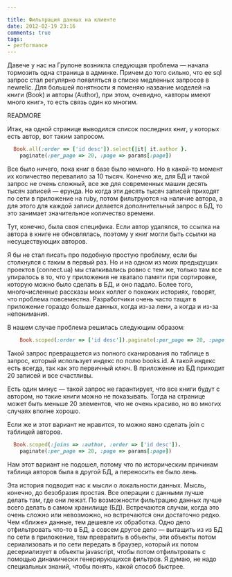 ```yaml
---

title: Фильтрация данных на клиенте
date: 2012-02-19 23:16
comments: true
tags: 
- performance
---
```


Давече у нас на Групоне возникла следующая проблема — начала тормозить одна страница в админке. Причем до того сильно,
что ее sql запрос стал регулярно появляться в списке медленных запросов в newrelic. Для большей понятности я поменяю
название моделей на книги (Book) и авторы (Author), при этом, очевидно, «авторы имеют много книг», то есть связь один ко
многим.

READMORE

Итак, на одной странице выводился список последних книг, у которых есть автор, вот таким запросом.

```ruby
  Book.all(:order => ['id desc']).select{|it| it.author }.
    paginate(:per_page => 20, :page => params[:page])
```

Все было ничего, пока книг в базе было немного. Но в какой-то момент их количество перевалило за 10 тысяч. Конечно же,
для БД и такой запрос не очень сложный, все же для современных машин десять тысяч записей — ерунда. Но когда эти десять
тысяч записей приходят по сети в приложение на ruby, потом фильтруются на наличие автора, а для этого для каждой записи
делается дополнительный запрос в БД, то это занимает значительное количество времени.

Тут, конечно, была своя специфика. Если автор удалялся, то ссылка на автора в книге не обновлялась, поэтому у книг могли
быть ссылки на несуществующих авторов.

Я бы не стал писать про подобную простую проблему, если бы столкнулся с таким в первый раз. Но и на одном из моих
предыдущих проектов (connect.ua) мы сталкивались ровно с тем же, только там все упиралось в то, что у приложения не
хватало памяти при сортировке, которую можно было сделать в БД, и оно падало. Более того, многочисленные рассказы моих
коллег о похожих историях, говорят, что проблема повсеместна. Разработчики очень часто тащат в приложение гораздо больше
данных, когда из-за лени, а когда и из-за непонимания.

В нашем случае проблема решилась следующим образом:

```ruby
	Book.scoped(:order => ['id desc']).paginate(:per_page => 20, :page => params[:page])
```

Такой запрос превращается из полного сканирования по таблице в запрос, который использует индекс по полю books.id. А
такой индекс есть всегда, так как это первичный ключ. В приложение из БД приходит 20 записей и все счастливы.

Есть один минус — такой запрос не гарантирует, что все книги будут с автором, но такие книги можно не показывать. Тогда
на странице может быть меньше 20 элементов, что не очень красиво, но во многих случаях вполне хорошо.

Если же и этот вариант не нравится, то можно явно сделать join с таблицей авторов.

```ruby
  Book.scoped(:joins => :author, :order => ['id desc']).
    paginate(:per_page => 20, :page => params[:page])
```

Нам этот вариант не подошел, потому что по историческим причинам таблица авторов была в другой БД, а переносить ее было
лень.

Эта история подводит нас к мысли о локальности данных. Мысль, конечно, до безобразия простая. Все операции с данными
лучше делать там, где они лежат. По возможности фильтрацию данных лучше всего делать в самом хранилище (БД). Встречаются случаи,
когда это очень сложно или невозможно, но встречаются они достаточно редко. Чем «ближе» данные, тем дешевле их
обработка. Одно дело отфильтровать что-то в БД, а совсем другое дело — вытащить из из БД по сети в приложение, там
превратить в объекты, эти объекты потом сериализовать и по сети передать в браузер, который их потом десериализует в 
объекты javascript, чтобы потом отфильтровать с помощью динамически генерирующихся фильтров. Я думаю, не надо
специальных знаний, чтобы понять, какой способ быстрее.
